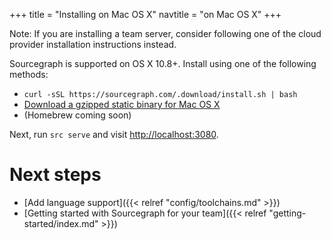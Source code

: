 +++
title = "Installing on Mac OS X"
navtitle = "on Mac OS X"
+++

Note: If you are installing a team server, consider following one of the
cloud provider installation instructions instead.

Sourcegraph is supported on OS X 10.8+. Install using one
of the following methods:

* `curl -sSL https://sourcegraph.com/.download/install.sh | bash`
* [Download a gzipped static binary for Mac OS X](https://sourcegraph.com/.download/latest/darwin-amd64/src.gz)
* (Homebrew coming soon)

Next, run `src serve` and visit
[http://localhost:3080](http://localhost:3080).

# Next steps

* [Add language support]({{< relref "config/toolchains.md" >}})
* [Getting started with Sourcegraph for your team]({{< relref "getting-started/index.md" >}})
